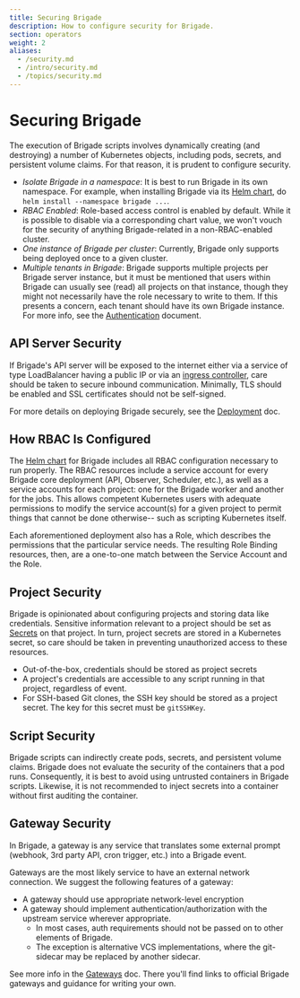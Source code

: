 ```yaml
---
title: Securing Brigade
description: How to configure security for Brigade.
section: operators
weight: 2
aliases:
  - /security.md
  - /intro/security.md
  - /topics/security.md
---
```


# Securing Brigade

The execution of Brigade scripts involves dynamically creating (and destroying)
a number of Kubernetes objects, including pods, secrets, and persistent volume
claims. For that reason, it is prudent to configure security.

- *Isolate Brigade in a namespace*: It is best to run Brigade in its own
  namespace. For example, when installing Brigade via its [Helm chart], do
  `helm install --namespace brigade ...`.
- *RBAC Enabled*: Role-based access control is enabled by default. While it is
  possible to disable via a corresponding chart value, we won't vouch for the
  security of anything Brigade-related in a non-RBAC-enabled cluster.
- *One instance of Brigade per cluster*: Currently, Brigade only supports being
  deployed once to a given cluster.
- *Multiple tenants in Brigade*: Brigade supports multiple projects per Brigade
  server instance, but it must be mentioned that users within Brigade can
  usually see (read) all projects on that instance, though they might not
  necessarily have the role necessary to write to them. If this presents a
  concern, each tenant should have its own Brigade instance. For more info,
  see the [Authentication] document.

[Authentication]: /topics/administrators/authentication
  
## API Server Security

If Brigade's API server will be exposed to the internet either via a service of
type LoadBalancer having a public IP or via an [ingress controller], care
should be taken to secure inbound communication. Minimally, TLS should be
enabled and SSL certificates should not be self-signed.

For more details on deploying Brigade securely, see the [Deployment] doc.

[Helm chart]: https://github.com/brigadecore/brigade/tree/v2/charts/brigade
[ingress controller]: https://kubernetes.io/docs/concepts/services-networking/ingress-controllers/
[Deployment]: /topics/operators/deploy

## How RBAC Is Configured

The [Helm chart] for Brigade includes all RBAC configuration necessary to run
properly. The RBAC resources include a service account for every Brigade core
deployment (API, Observer, Scheduler, etc.), as well as a service accounts for
each project: one for the Brigade worker and another for the jobs. This allows
competent Kubernetes users with adequate permissions to modify the service
account(s) for a given project to permit things that cannot be done otherwise--
such as scripting Kubernetes itself.

Each aforementioned deployment also has a Role, which describes the permissions
that the particular service needs. The resulting Role Binding resources, then,
are a one-to-one match between the Service Account and the Role.

## Project Security

Brigade is opinionated about configuring projects and storing data like
credentials. Sensitive information relevant to a project should be set as
[Secrets] on that project. In turn, project secrets are stored in a Kubernetes
secret, so care should be taken in preventing unauthorized access to these
resources.

- Out-of-the-box, credentials should be stored as project secrets
- A project's credentials are accessible to any script running in that project,
  regardless of event.
- For SSH-based Git clones, the SSH key should be stored as a project secret.
  The key for this secret must be `gitSSHKey`.

[Secrets]: /topics/project-developers/secrets

## Script Security

Brigade scripts can indirectly create pods, secrets, and persistent volume
claims. Brigade does not evaluate the security of the containers that a pod
runs. Consequently, it is best to avoid using untrusted containers in Brigade
scripts. Likewise, it is not recommended to inject secrets into a container
without first auditing the container.

## Gateway Security

In Brigade, a gateway is any service that translates some external prompt
(webhook, 3rd party API, cron trigger, etc.) into a Brigade event.

Gateways are the most likely service to have an external network connection. We
suggest the following features of a gateway:

- A gateway should use appropriate network-level encryption
- A gateway should implement authentication/authorization with the upstream service
  wherever appropriate.
  - In most cases, auth requirements should not be passed on to other elements of
    Brigade.
  - The exception is alternative VCS implementations, where the git-sidecar may
    be replaced by another sidecar.

See more info in the [Gateways] doc. There you'll find links to official
Brigade gateways and guidance for writing your own.

[Gateways]: /topics/operators/gateways

